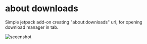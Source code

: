 # about downloads #

Simple jetpack add-on creating "about:downloads" url, for opening download
manager in tab.

![sceenshot](http://f.cl.ly/items/413M2x0j400A0B2Z3V1h/Screen%20shot%202011-06-15%20at%2019.01.50%20.png)
